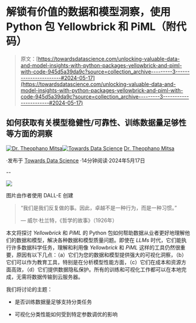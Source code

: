 # 解锁有价值的数据和模型洞察，使用 Python 包 Yellowbrick 和 PiML（附代码）

> 原文：[https://towardsdatascience.com/unlocking-valuable-data-and-model-insights-with-python-packages-yellowbrick-and-piml-with-code-945d5a39da9c?source=collection_archive---------3-----------------------#2024-05-17](https://towardsdatascience.com/unlocking-valuable-data-and-model-insights-with-python-packages-yellowbrick-and-piml-with-code-945d5a39da9c?source=collection_archive---------3-----------------------#2024-05-17)

## 如何获取有关模型稳健性/可靠性、训练数据量足够性等方面的洞察

[](https://theomitsa.medium.com/?source=post_page---byline--945d5a39da9c--------------------------------)[![Dr. Theophano Mitsa](../Images/a39dfae5f4409120b840cd9182b148c6.png)](https://theomitsa.medium.com/?source=post_page---byline--945d5a39da9c--------------------------------)[](https://towardsdatascience.com/?source=post_page---byline--945d5a39da9c--------------------------------)[![Towards Data Science](../Images/a6ff2676ffcc0c7aad8aaf1d79379785.png)](https://towardsdatascience.com/?source=post_page---byline--945d5a39da9c--------------------------------) [Dr. Theophano Mitsa](https://theomitsa.medium.com/?source=post_page---byline--945d5a39da9c--------------------------------)

·发布于 [Towards Data Science](https://towardsdatascience.com/?source=post_page---byline--945d5a39da9c--------------------------------) ·14分钟阅读·2024年5月17日

--

![](../Images/1dfba2f0b4168c55a6569d5b0f55f029.png)

图片由作者使用 DALL-E 创建

> “我们是我们反复做的事。因此，卓越不是一种行为，而是一种习惯。”
> 
> — 威尔·杜兰特，《哲学的故事》（1926年）

本文将探讨 *Yellowbrick* 和 *PiML* 的 Python 包如何帮助数据从业者更好地理解他们的数据和模型，解决各种数据和模型质量问题。即使在 *LLMs* 时代，它们能执行许多数据科学任务，理解和利用像 *Yellowbrick* 和 *PiML* 这样的工具仍然很重要，原因有以下几点：（a）它们为您的数据和模型提供强大的可视化洞察，（b）它们可以作为教育工具，特别是在分析模型性能方面，（c）它们在成本和资源方面高效，（d）它们提供数据隐私保护。所有的训练和可视化工作都可以在本地完成，无需将数据传输到云服务器。

我们将讨论的主题：

+   是否训练数据量足够支持分类任务

+   可视化分类性能如何受到特定参数调优的影响
